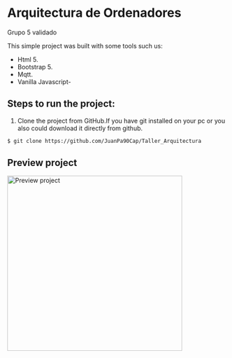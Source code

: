 # Arquitectura de Ordenadores
Grupo 5 validado


This simple project was built with some tools such us:
* Html 5.
* Bootstrap 5.
* Mqtt.
* Vanilla Javascript-

## Steps to run the project:

1. Clone the project from GitHub.If you have git installed on your pc or you also  could download it directly from github.

``` bash
$ git clone https://github.com/JuanPa90Cap/Taller_Arquitectura
```
## Preview project
<img src="./assets//preview.png" alt="Preview project" width="400" />
